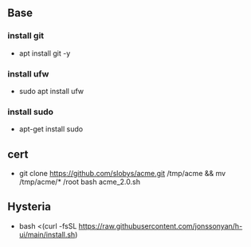 ## Base
###  install git
* apt install git -y

###  install ufw
* sudo apt install ufw

### install sudo 
* apt-get install sudo


## cert
* git clone https://github.com/slobys/acme.git /tmp/acme && mv /tmp/acme/* /root
  bash acme_2.0.sh

## Hysteria
* bash <(curl -fsSL https://raw.githubusercontent.com/jonssonyan/h-ui/main/install.sh)
